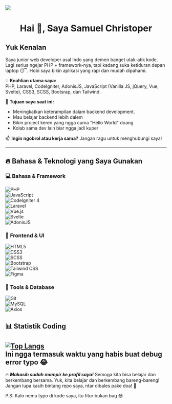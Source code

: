 ![](https://komarev.com/ghpvc/?username=Samuel-08&style=for-the-badge)

<h1 align="center">Hai 👋, Saya Samuel Christoper</h1>

## Yuk Kenalan

Saya junior web developer asal Indo yang demen banget utak-atik kode. Lagi serius ngejar PHP + framework-nya, tapi kadang suka ketiduran depan laptop 😴. Hobi saya bikin aplikasi yang rapi dan mudah dipahami. 

💡 **Keahlian utama saya:**  
PHP, Laravel, CodeIgniter, AdonisJS, JavaScript (Vanilla JS, jQuery, Vue, Svelte), CSS3, SCSS, Bootsrap, dan Tailwind.  

🚀 **Tujuan saya saat ini:**  
- Meningkatkan keterampilan dalam backend development.  
- Mau belajar backend lebih dalem
- Bikin project keren yang ngga cuma "Hello World" doang
- Kolab sama dev lain biar ngga jadi kuper

📫 **Ingin ngobrol atau kerja sama?** Jangan ragu untuk menghubungi saya!  

---

## 🔥 Bahasa & Teknologi yang Saya Gunakan  

### 💻 **Bahasa & Framework**
![PHP](https://img.shields.io/badge/PHP-777BB4?style=for-the-badge&logo=php&logoColor=white)  
![JavaScript](https://img.shields.io/badge/JavaScript-F7DF1E?style=for-the-badge&logo=javascript&logoColor=black)  
![CodeIgniter 4](https://img.shields.io/badge/CodeIgniter_4-EF4223?style=for-the-badge&logo=codeigniter&logoColor=white)  
![Laravel](https://img.shields.io/badge/Laravel-FF2D20?style=for-the-badge&logo=laravel&logoColor=white)  
![Vue.js](https://img.shields.io/badge/Vue.js-4FC08D?style=for-the-badge&logo=vuedotjs&logoColor=white)  
![Svelte](https://img.shields.io/badge/Svelte-FF3E00?style=for-the-badge&logo=svelte&logoColor=white)  
![AdonisJS](https://img.shields.io/badge/AdonisJS-220052?style=for-the-badge&logo=adonisjs&logoColor=white)  


### 🎨 **Frontend & UI**
![HTML5](https://img.shields.io/badge/HTML5-E34F26?style=for-the-badge&logo=html5&logoColor=white)  
![CSS3](https://img.shields.io/badge/CSS3-1572B6?style=for-the-badge&logo=css3&logoColor=white)  
![SCSS](https://img.shields.io/badge/SCSS-CC6699?style=for-the-badge&logo=sass&logoColor=white)  
![Bootstrap](https://img.shields.io/badge/Bootstrap-563D7C?style=for-the-badge&logo=bootstrap&logoColor=white)  
![Tailwind CSS](https://img.shields.io/badge/Tailwind_CSS-38B2AC?style=for-the-badge&logo=tailwind-css&logoColor=white)  
![Figma](https://img.shields.io/badge/Figma-F24E1E?style=for-the-badge&logo=figma&logoColor=white)  

### 🔧 **Tools & Database**
![Git](https://img.shields.io/badge/Git-F05032?style=for-the-badge&logo=git&logoColor=white)  
![MySQL](https://img.shields.io/badge/MySQL-4479A1?style=for-the-badge&logo=mysql&logoColor=white)  
![Axios](https://img.shields.io/badge/Axios-671DD3?style=for-the-badge&logo=axios&logoColor=white)  

## 📊 Statistik Coding
[![Top Langs](https://github-readme-stats.vercel.app/api/top-langs/?username=Samuel-08&theme=holi&layout=donut)](https://github.com/Samuel-08)  
Ini ngga termasuk waktu yang habis buat debug error typo 😂
--- 
🔥   ***Makasih sudah mampir ke profil saya!*** Semoga kita bisa belajar dan berkembang bersama. 
Yuk, kita belajar dan berkembang bareng-bareng!
Jangan lupa kasih bintang repo saya, ntar dibales pake doa! 🙏

P.S: Kalo nemu typo di kode saya, itu fitur bukan bug 😎
